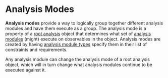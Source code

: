 # Analysis Modes

**Analysis modes** provide a way to logically group together different analysis modules and have them execute as a group. The analysis mode is a property of a [root analysis](root_analysis.md) object that determines what set of [analysis modules](analysis_module.md) (might) execute on observables in the object. Analysis modes are created by having [analysis module types](../core/analysis_module_type.md) specify them in their list of constraints and requirements.

Any analysis module can change the analysis mode of a root analysis object, which will in turn change what analysis modules continue to be executed against it.